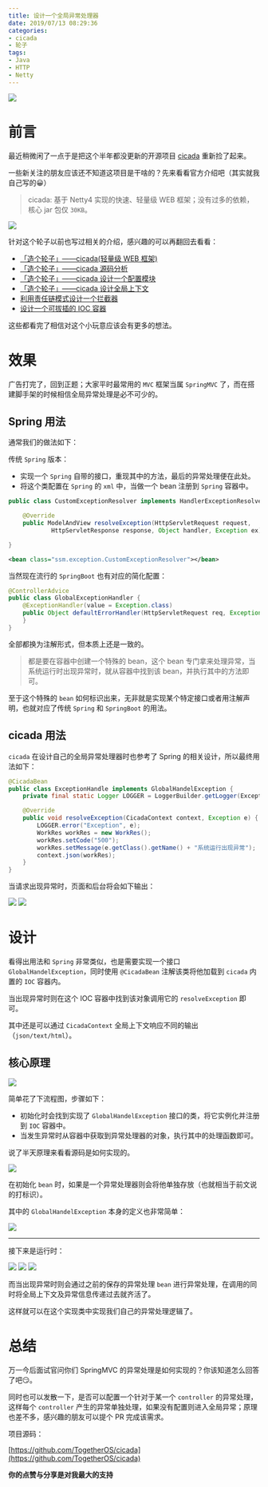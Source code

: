 ```yaml
---
title: 设计一个全局异常处理器
date: 2019/07/13 08:29:36 
categories: 
- cicada
- 轮子
tags: 
- Java
- HTTP
- Netty
---
```


![](http://ww2.sinaimg.cn/large/006tNc79ly1g4xl4ahkd8j31900u0gu0.jpg)

# 前言

最近稍微闲了一点于是把这个半年都没更新的开源项目 [cicada](https://github.com/TogetherOS/cicada) 重新捡了起来。

一些新关注的朋友应该还不知道这项目是干啥的？先来看看官方介绍吧（其实就我自己写的😀）

> cicada: 基于 Netty4 实现的快速、轻量级 WEB 框架；没有过多的依赖，核心 jar 包仅 `30KB`。

![](http://ww4.sinaimg.cn/large/006tNc79ly1g4zog9ytroj30r50ajwfj.jpg)

<!--more-->

针对这个轮子以前也写过相关的介绍，感兴趣的可以再翻回去看看：

- [「造个轮子」——cicada(轻量级 WEB 框架)](https://crossoverjie.top/2018/09/03/wheel/cicada1/)
- [「造个轮子」——cicada 源码分析](https://crossoverjie.top/2018/09/05/wheel/cicada2/)
- [「造个轮子」——cicada 设计一个配置模块](https://crossoverjie.top/2018/09/14/wheel/cicada3/)
- [「造个轮子」——cicada 设计全局上下文](https://crossoverjie.top/2018/10/09/wheel/cicada4/)
- [利用责任链模式设计一个拦截器](https://crossoverjie.top/2018/10/22/wheel/cicada5/)
- [设计一个可拔插的 IOC 容器](https://crossoverjie.top/2018/11/15/wheel/cicada6/)

这些都看完了相信对这个小玩意应该会有更多的想法。


# 效果

广告打完了，回到正题；大家平时最常用的 `MVC` 框架当属 `SpringMVC` 了，而在搭建脚手架的时候相信全局异常处理是必不可少的。

## Spring 用法

通常我们的做法如下：

传统 `Spring` 版本：

- 实现一个 `Spring` 自带的接口，重现其中的方法，最后的异常处理便在此处。
- 将这个类配置在 `Spring` 的 `xml` 中，当做一个 bean 注册到 `Spring` 容器中。

```java
public class CustomExceptionResolver implements HandlerExceptionResolver {

    @Override
    public ModelAndView resolveException(HttpServletRequest request,
            HttpServletResponse response, Object handler, Exception ex) {

}
```

```xml
<bean class="ssm.exception.CustomExceptionResolver"></bean> 
```

当然现在流行的 `SpringBoot` 也有对应的简化配置：

```java
@ControllerAdvice
public class GlobalExceptionHandler {
    @ExceptionHandler(value = Exception.class)
    public Object defaultErrorHandler(HttpServletRequest req, Exception e) throws Exception {
    }
}
```

全部都换为注解形式，但本质上还是一致的。

> 都是要在容器中创建一个特殊的 bean，这个 bean 专门拿来处理异常，当系统运行时出现异常时，就从容器中找到该 bean，并执行其中的方法即可。

至于这个特殊的 `bean` 如何标识出来，无非就是实现某个特定接口或者用注解声明，也就对应了传统 `Spring` 和 `SpringBoot` 的用法。

## cicada 用法

`cicada` 在设计自己的全局异常处理器时也参考了 Spring 的相关设计，所以最终用法如下：

```java
@CicadaBean
public class ExceptionHandle implements GlobalHandelException {
    private final static Logger LOGGER = LoggerBuilder.getLogger(ExceptionHandle.class);

    @Override
    public void resolveException(CicadaContext context, Exception e) {
        LOGGER.error("Exception", e);
        WorkRes workRes = new WorkRes();
        workRes.setCode("500");
        workRes.setMessage(e.getClass().getName() + "系统运行出现异常");
        context.json(workRes);
    }
}
```

当请求出现异常时，页面和后台将会如下输出：

![](http://ww4.sinaimg.cn/large/006tNc79ly1g4zpl5csm3j30lh03ewew.jpg)
![](http://ww3.sinaimg.cn/large/006tNc79ly1g4zplr69f8j30ni0bw425.jpg)


# 设计


看得出用法和 `Spring` 非常类似，也是需要实现一个接口 `GlobalHandelException`，同时使用 `@CicadaBean` 注解该类将他加载到 `cicada` 内置的 `IOC` 容器内。

当出现异常时则在这个 IOC 容器中找到该对象调用它的 `resolveException` 即可。

其中还是可以通过 `CicadaContext` 全局上下文响应不同的输出（`json/text/html`）。

## 核心原理

![](http://ww1.sinaimg.cn/large/006tNc79ly1g4zqbzss5oj30ge09tmxu.jpg)

简单花了下流程图，步骤如下：

- 初始化时会找到实现了 `GlobalHandelException` 接口的类，将它实例化并注册到 `IOC` 容器中。
- 当发生异常时从容器中获取到异常处理器的对象，执行其中的处理函数即可。


说了半天原理来看看源码是如何实现的。


![](http://ww2.sinaimg.cn/large/006tNc79ly1g4zr9exajxj30se0begnt.jpg)

在初始化 `bean` 时，如果是一个异常处理器则会将他单独存放（也就相当于前文说的打标识）。

其中的 `GlobalHandelException` 本身的定义也非常简单：

![](http://ww4.sinaimg.cn/large/006tNc79ly1g4zrghphr8j30si07nmy3.jpg)

---

接下来是运行时：

![](http://ww2.sinaimg.cn/large/006tNc79ly1g4zrc91i2bj30se03odh1.jpg)
![](http://ww3.sinaimg.cn/large/006tNc79ly1g4zrbds77aj30sf0abwfx.jpg)
![](http://ww2.sinaimg.cn/large/006tNc79ly1g4zrd3c6hij30sp05h757.jpg)

而当出现异常时则会通过之前的保存的异常处理 `bean` 进行异常处理，在调用的同时将全局上下文及异常信息传递过去就齐活了。

这样就可以在这个实现类中实现我们自己的异常处理逻辑了。

# 总结

万一今后面试官问你们 SpringMVC 的异常处理是如何实现的？你该知道怎么回答了吧😏。

同时也可以发散一下，是否可以配置一个针对于某一个 `controller` 的异常处理，这样每个 `controller` 产生的异常单独处理，如果没有配置则进入全局异常；原理也差不多，感兴趣的朋友可以提个 PR 完成该需求。

项目源码：

[https://github.com/TogetherOS/cicada](https://github.com/TogetherOS/cicada)

**你的点赞与分享是对我最大的支持**
